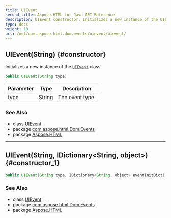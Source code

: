 ```yaml
---
title: UIEvent
second_title: Aspose.HTML for Java API Reference
description: UIEvent constructor. Initializes a new instance of the UIEvent class
type: docs
weight: 10
url: /net/com.aspose.html.dom.events/uievent/uievent/
---
```

## UIEvent(String) {#constructor}

Initializes a new instance of the [`UIEvent`](../) class.

```java
public UIEvent(String type)
```

| Parameter | Type | Description |
| --- | --- | --- |
| type | String | The event type. |

### See Also

* class [UIEvent](../)
* package [com.aspose.html.Dom.Events](../../uievent/)
* package [Aspose.HTML](../../../)

---

## UIEvent(String, IDictionary&lt;String, object&gt;) {#constructor_1}

```java
public UIEvent(String type, IDictionary<String, object> eventInitDict)
```

### See Also

* class [UIEvent](../)
* package [com.aspose.html.Dom.Events](../../uievent/)
* package [Aspose.HTML](../../../)
